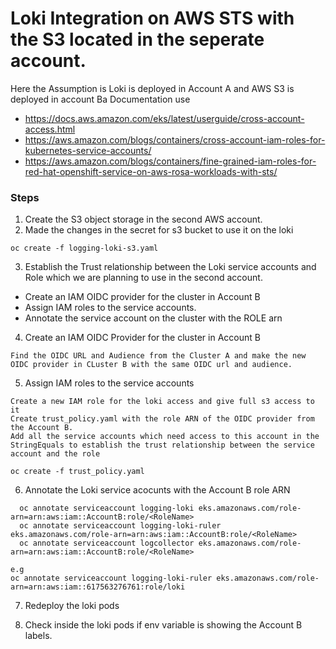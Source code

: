 # Loki Integration on AWS STS with the S3 located in the seperate account.
Here the Assumption is Loki is deployed in Account A and AWS S3 is deployed in account Ba
Documentation use
- https://docs.aws.amazon.com/eks/latest/userguide/cross-account-access.html
- https://aws.amazon.com/blogs/containers/cross-account-iam-roles-for-kubernetes-service-accounts/
- https://aws.amazon.com/blogs/containers/fine-grained-iam-roles-for-red-hat-openshift-service-on-aws-rosa-workloads-with-sts/

### Steps
 1. Create the S3 object storage in the second AWS account.
 2. Made the changes in the secret for s3 bucket to use it on the loki
 ```
 oc create -f logging-loki-s3.yaml
 ```
 3. Establish the Trust relationship between the Loki service accounts and Role which we are planning to use in the second account.
 - Create an IAM OIDC provider for the cluster in Account B 
 - Assign IAM roles to the service accounts.
 - Annotate the service account on the cluster with the ROLE arn
 
 4. Create an IAM OIDC Provider for the cluster in Account B
 ```
 Find the OIDC URL and Audience from the Cluster A and make the new OIDC provider in CLuster B with the same OIDC url and audience.
 ```
 5. Assign IAM roles to the service accounts
 ```
 Create a new IAM role for the loki access and give full s3 access to it 
 Create trust_policy.yaml with the role ARN of the OIDC provider from the Account B.
 Add all the service accounts which need access to this account in the StringEquals to establish the trust relationship between the service account and the role 
 ```
 ```
 oc create -f trust_policy.yaml
 ```
 
 6. Annotate the Loki service acocunts with the Account B role ARN 
 ```
   oc annotate serviceaccount logging-loki eks.amazonaws.com/role-arn=arn:aws:iam::AccountB:role/<RoleName>
   oc annotate serviceaccount logging-loki-ruler eks.amazonaws.com/role-arn=arn:aws:iam::AccountB:role/<RoleName>
   oc annotate serviceaccount logcollector eks.amazonaws.com/role-arn=arn:aws:iam::AccountB:role/<RoleName>

e.g 
oc annotate serviceaccount logging-loki-ruler eks.amazonaws.com/role-arn=arn:aws:iam::617563276761:role/loki
 ```
 7. Redeploy the loki pods

 8. Check inside the loki pods if env variable is showing the Account B labels.
